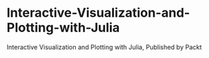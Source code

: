 # Interactive-Visualization-and-Plotting-with-Julia
Interactive Visualization and Plotting with Julia, Published by Packt
